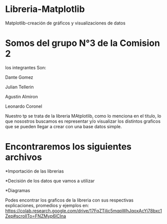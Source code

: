 # Libreria-Matplotlib
Matplotlib-creación de gráficos y visualizaciones de datos
# Somos del grupo N°3 de la Comision 2



los integrantes Son:


Dante Gomez




Julian Tellerin


Agustin Almiron



Leonardo Coronel







Nuestro tp se trata de la libreria MAtplotlib, como lo menciona en el titulo, lo que nosostros buscamos es representar y/o visualizar los distintos graficos que se pueden llegar a crear con una base datos simple.
# Encontraremos los siguientes archivos


*Importación de las librerias




*Decisión de los datos que vamos a utilizar




*Diagramas




Podes encontrar los graficos de la libreria con sus respectivas explicaciones, promedios y ejemplos en:
https://colab.research.google.com/drive/17FqZTiljc5mqpWhJqoxAcYi78bxc1Zep#scrollTo=FNZMyp6ICIna
